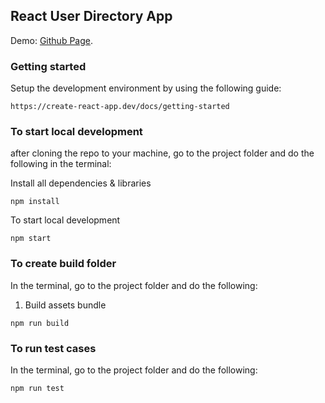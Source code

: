 ## React User Directory App

Demo: [Github Page](https://dhantosy.github.io/react-user-directory/).



### Getting started

Setup the development environment by using the following guide:
```shell
https://create-react-app.dev/docs/getting-started
```

### To start local development

after cloning the repo to your machine, go to the project folder and do the following in the terminal:

Install all dependencies & libraries
```shell
npm install
```

To start local development
```shell
npm start
```


### To create build folder

In the terminal, go to the project folder and do the following:

1. Build assets bundle
```shell
npm run build
```



### To run test cases

In the terminal, go to the project folder and do the following:

```shell
npm run test
```

